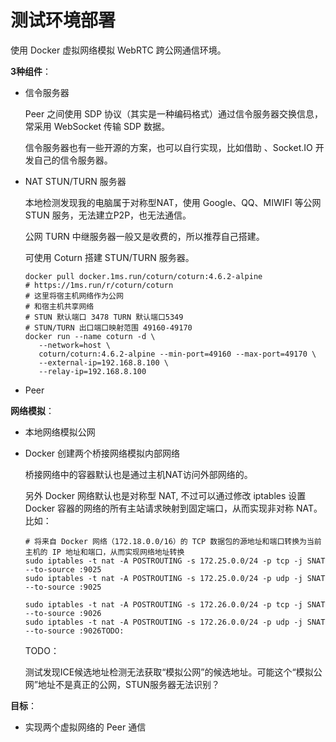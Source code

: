 # 测试环境部署

使用 Docker 虚拟网络模拟 WebRTC 跨公网通信环境。

**3种组件**：

+ 信令服务器

  Peer 之间使用 SDP 协议（其实是一种编码格式）通过信令服务器交换信息，常采用 WebSocket 传输 SDP 数据。

  信令服务器也有一些开源的方案，也可以自行实现，比如借助 、Socket.IO 开发自己的信令服务器。

+ NAT STUN/TURN 服务器

  本地检测发现我的电脑属于对称型NAT，使用 Google、QQ、MIWIFI 等公网 STUN 服务，无法建立P2P，也无法通信。

  公网 TURN 中继服务器一般又是收费的，所以推荐自己搭建。

  可使用 Coturn 搭建 STUN/TURN 服务器。

  ```shell
  docker pull docker.1ms.run/coturn/coturn:4.6.2-alpine
  # https://1ms.run/r/coturn/coturn
  # 这里将宿主机网络作为公网
  # 和宿主机共享网络
  # STUN 默认端口 3478 TURN 默认端口5349
  # STUN/TURN 出口端口映射范围 49160-49170
  docker run --name coturn -d \
     --network=host \
     coturn/coturn:4.6.2-alpine --min-port=49160 --max-port=49170 \
     --external-ip=192.168.8.100 \
     --relay-ip=192.168.8.100
  ```

+ Peer

**网络模拟**：

+ 本地网络模拟公网

+ Docker 创建两个桥接网络模拟内部网络

  桥接网络中的容器默认也是通过主机NAT访问外部网络的。
  
  另外 Docker 网络默认也是对称型 NAT,  不过可以通过修改 iptables 设置 Docker 容器的网络的所有主站请求映射到固定端口，从而实现非对称 NAT。比如：
  
  ```shell
  # 将来自 Docker 网络（172.18.0.0/16）的 TCP 数据包的源地址和端口转换为当前主机的 IP 地址和端口，从而实现网络地址转换
  sudo iptables -t nat -A POSTROUTING -s 172.25.0.0/24 -p tcp -j SNAT --to-source :9025
  sudo iptables -t nat -A POSTROUTING -s 172.25.0.0/24 -p udp -j SNAT --to-source :9025
  
  sudo iptables -t nat -A POSTROUTING -s 172.26.0.0/24 -p tcp -j SNAT --to-source :9026
  sudo iptables -t nat -A POSTROUTING -s 172.26.0.0/24 -p udp -j SNAT --to-source :9026TODO:
  ```
  
  TODO：
  
  测试发现ICE候选地址检测无法获取“模拟公网”的候选地址。可能这个“模拟公网”地址不是真正的公网，STUN服务器无法识别？

**目标**：

+ 实现两个虚拟网络的 Peer 通信

